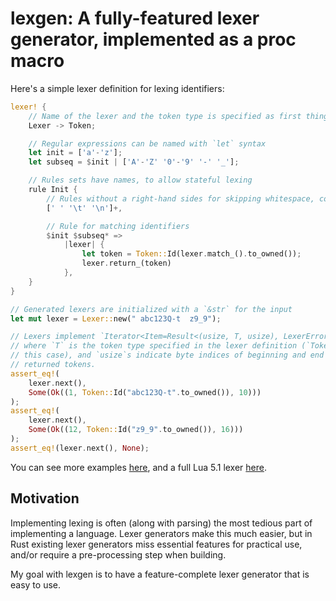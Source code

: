 # lexgen: A fully-featured lexer generator, implemented as a proc macro

Here's a simple lexer definition for lexing identifiers:

```rust
lexer! {
    // Name of the lexer and the token type is specified as first thing
    Lexer -> Token;

    // Regular expressions can be named with `let` syntax
    let init = ['a'-'z'];
    let subseq = $init | ['A'-'Z' '0'-'9' '-' '_'];

    // Rules sets have names, to allow stateful lexing
    rule Init {
        // Rules without a right-hand sides for skipping whitespace, comments, etc.
        [' ' '\t' '\n']+,

        // Rule for matching identifiers
        $init $subseq* =>
            |lexer| {
                let token = Token::Id(lexer.match_().to_owned());
                lexer.return_(token)
            },
    }
}

// Generated lexers are initialized with a `&str` for the input
let mut lexer = Lexer::new(" abc123Q-t  z9_9");

// Lexers implement `Iterator<Item=Result<(usize, T, usize), LexerError>>`,
// where `T` is the token type specified in the lexer definition (`Token` in
// this case), and `usize`s indicate byte indices of beginning and end of the
// returned tokens.
assert_eq!(
    lexer.next(),
    Some(Ok((1, Token::Id("abc123Q-t".to_owned()), 10)))
);
assert_eq!(
    lexer.next(),
    Some(Ok((12, Token::Id("z9_9".to_owned()), 16)))
);
assert_eq!(lexer.next(), None);
```

You can see more examples [here][1], and a full Lua 5.1 lexer [here][2].

## Motivation

Implementing lexing is often (along with parsing) the most tedious part of
implementing a language. Lexer generators make this much easier, but in Rust
existing lexer generators miss essential features for practical use, and/or
require a pre-processing step when building.

My goal with lexgen is to have a feature-complete lexer generator that is
easy to use.

[1]: https://github.com/osa1/lexgen/blob/main/tests/tests.rs
[2]: https://github.com/osa1/lexgen/blob/main/examples/lua_5_1.rs
